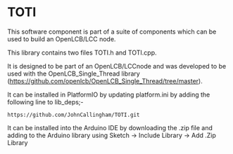 # TOTI

This software component is part of a suite of components which can be used to build an OpenLCB/LCC node.

This library contains two files TOTI.h and TOTI.cpp.

It is designed to be part of an OpenLCB/LCCnode and was developed to be used with the OpenLCB_Single_Thread library (https://github.com/openlcb/OpenLCB_Single_Thread/tree/master).

It can be installed in PlatformIO by updating platform.ini by adding the following line to lib_deps;-

`https://github.com/JohnCallingham/TOTI.git`

It can be installed into the Arduino IDE by downloading the .zip file and adding to the Arduino library using Sketch -> Include Library -> Add .Zip Library

